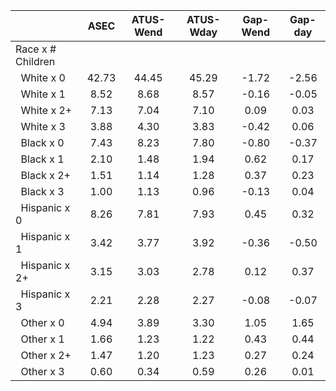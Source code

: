 
|                      |         ASEC |    ATUS-Wend |    ATUS-Wday |     Gap-Wend |      Gap-day |
| -------------------- | :----------: | :----------: | :----------: | :----------: | :----------: |
| Race x # Children    |              |              |              |              |              |
| &nbsp;&nbsp;White x 0 |        42.73 |        44.45 |        45.29 |        -1.72 |        -2.56 |
| &nbsp;&nbsp;White x 1 |         8.52 |         8.68 |         8.57 |        -0.16 |        -0.05 |
| &nbsp;&nbsp;White x 2+ |         7.13 |         7.04 |         7.10 |         0.09 |         0.03 |
| &nbsp;&nbsp;White x 3 |         3.88 |         4.30 |         3.83 |        -0.42 |         0.06 |
| &nbsp;&nbsp;Black x 0 |         7.43 |         8.23 |         7.80 |        -0.80 |        -0.37 |
| &nbsp;&nbsp;Black x 1 |         2.10 |         1.48 |         1.94 |         0.62 |         0.17 |
| &nbsp;&nbsp;Black x 2+ |         1.51 |         1.14 |         1.28 |         0.37 |         0.23 |
| &nbsp;&nbsp;Black x 3 |         1.00 |         1.13 |         0.96 |        -0.13 |         0.04 |
| &nbsp;&nbsp;Hispanic x 0 |         8.26 |         7.81 |         7.93 |         0.45 |         0.32 |
| &nbsp;&nbsp;Hispanic x 1 |         3.42 |         3.77 |         3.92 |        -0.36 |        -0.50 |
| &nbsp;&nbsp;Hispanic x 2+ |         3.15 |         3.03 |         2.78 |         0.12 |         0.37 |
| &nbsp;&nbsp;Hispanic x 3 |         2.21 |         2.28 |         2.27 |        -0.08 |        -0.07 |
| &nbsp;&nbsp;Other x 0 |         4.94 |         3.89 |         3.30 |         1.05 |         1.65 |
| &nbsp;&nbsp;Other x 1 |         1.66 |         1.23 |         1.22 |         0.43 |         0.44 |
| &nbsp;&nbsp;Other x 2+ |         1.47 |         1.20 |         1.23 |         0.27 |         0.24 |
| &nbsp;&nbsp;Other x 3 |         0.60 |         0.34 |         0.59 |         0.26 |         0.01 |

